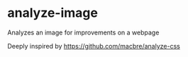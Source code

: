 # analyze-image
Analyzes an image for improvements on a webpage

Deeply inspired by https://github.com/macbre/analyze-css

